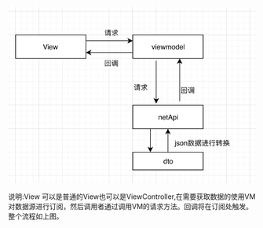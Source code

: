 ![Alt text](流程图.jpeg)

说明:View 可以是普通的View也可以是ViewController,在需要获取数据的使用VM对数据源进行订阅，然后调用者通过调用VM的请求方法。回调将在订阅处触发。整个流程如上图。